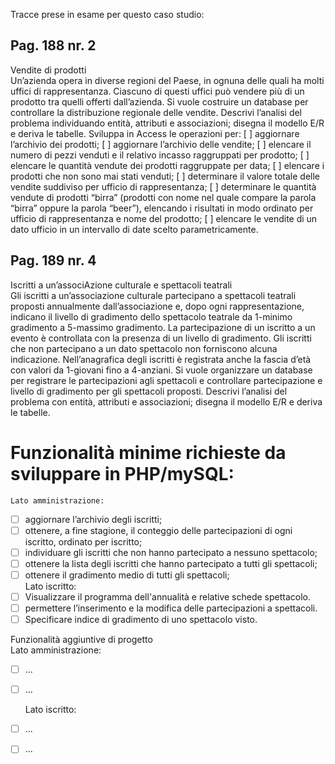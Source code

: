 Tracce prese in esame per questo caso studio:

## Pag. 188 nr. 2  
Vendite di prodotti   
Un’azienda opera in diverse regioni del Paese, in ognuna delle quali ha molti uffici di rappresentanza. Ciascuno di questi uffici può vendere più di un prodotto tra quelli offerti dall’azienda. Si vuole costruire un database per controllare la distribuzione regionale delle vendite. Descrivi l’analisi del problema individuando entità, attributi e associazioni; disegna il modello E/R e deriva le tabelle. Sviluppa in Access le operazioni per:
[ ] aggiornare l’archivio dei prodotti;
[ ] aggiornare l’archivio delle vendite;
[ ] elencare il numero di pezzi venduti e il relativo incasso raggruppati per prodotto;
[ ] elencare le quantità vendute dei prodotti raggruppate per data;
[ ] elencare i prodotti che non sono mai stati venduti;
[ ] determinare il valore totale delle vendite suddiviso per ufficio di rappresentanza;
[ ] determinare le quantità vendute di prodotti “birra” (prodotti con nome nel quale compare la parola “birra” oppure la parola “beer”), elencando i risultati in modo ordinato per ufficio di rappresentanza e nome del prodotto;
[ ] elencare le vendite di un dato ufficio in un intervallo di date scelto parametricamente.
   
   
## Pag. 189 nr. 4    
Iscritti a un’associAzione culturale e spettacoli teatrali   
Gli iscritti a un’associazione culturale partecipano a spettacoli teatrali proposti annualmente dall’associazione e, dopo ogni rappresentazione, indicano il livello di gradimento dello spettacolo teatrale da 1-minimo gradimento a 5-massimo gradimento. La partecipazione di un iscritto a un evento è controllata con la presenza di un livello di gradimento. Gli iscritti che non partecipano a un dato spettacolo non forniscono alcuna indicazione.    Nell’anagrafica degli iscritti è registrata anche la fascia d’età con valori da 1-giovani fino a 4-anziani. Si vuole organizzare un database per registrare le partecipazioni agli spettacoli e controllare partecipazione e livello di gradimento per gli spettacoli proposti.    Descrivi l’analisi del problema con entità, attributi e associazioni; disegna il modello E/R e deriva le tabelle.   

# Funzionalità minime richieste da sviluppare in PHP/mySQL:   
    Lato amministrazione:   
- [ ] aggiornare l’archivio degli iscritti;   
- [ ] ottenere, a fine stagione, il conteggio delle partecipazioni di ogni iscritto, ordinato per iscritto;   
- [ ] individuare gli iscritti che non hanno partecipato a nessuno spettacolo;   
- [ ] ottenere la lista degli iscritti che hanno partecipato a tutti gli spettacoli;   
- [ ] ottenere il gradimento medio di tutti gli spettacoli;   
    Lato iscritto:   
- [ ] Visualizzare il programma dell'annualità e relative schede spettacolo.   
- [ ] permettere l’inserimento e la modifica delle partecipazioni a spettacoli.   
- [ ] Specificare indice di gradimento di uno spettacolo visto.   
   
Funzionalità aggiuntive di progetto   
    Lato amministrazione:   
- [ ] ...   
- [ ] ...   
   
    Lato iscritto:
- [ ] ...   
- [ ] ...   



